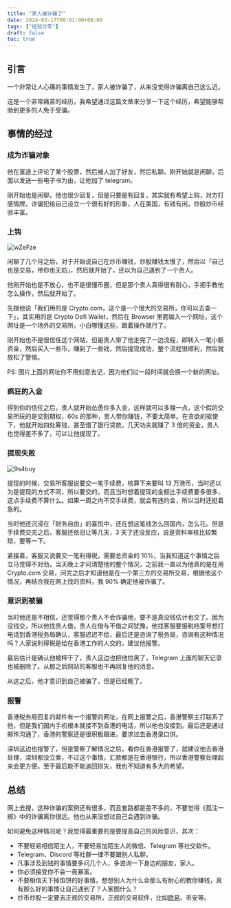 ```yaml
---
title: "家人被诈骗了"
date: 2024-03-17T00:01:00+08:00
tags: ["经验分享"]
draft: false
toc: true
---
```


## 引言

一个非常让人心痛的事情发生了，家人被诈骗了，从来没觉得诈骗离自己这么近。

这是一个非常痛苦的经历，我希望通过这篇文章来分享一下这个经历，希望能够帮助到更多的人免于受骗。

## 事情的经过

### 成为诈骗对象

他在富途上评论了某个股票，然后被人加了好友，然后私聊。刚开始就是闲聊，后面以发送一些电子书为由，让他加了 telegram。

刚开始也是闲聊，他也很少回复，但是只要是有回复，其实就有希望上钩，对方打感情牌，诈骗犯给自己设立一个很有好的形象，人在美国，有钱有闲，炒股炒币经验丰富。

<!--more-->

### 上钩

![wZeFze](https://img.forecho.com/wZeFze.JPG)

闲聊了几个月之后，对于开始说自己在炒币赚钱，炒股赚钱太慢了，然后以「自己也是交易，带你也无妨」，然后就开始了，还以为自己遇到了一个贵人。

他刚开始也是不放心，也不是很懂币圈，但是那个贵人真得很有耐心，手把手教他怎么操作，然后就开始了。

先跟他说「我们用的是 Crypto.com，这个是一个很大的交易所，你可以去查一下」，其实用的是 Crypto Defi Wallet，然后在 Browser 里面输入一个网址，这个网址是一个场外的交易所，小白哪懂这些，跟着操作就行了。

刚开始也不是很信任这个网站，但是贵人带了他走完了一边流程，即转入一笔小额资金，然后买入一些币，赚到了一些钱，然后提现成功，整个流程很顺利，然后就放松了警惕。

PS: 图片上面的网址你不用刻意去记，因为他们过一段时间就会换一个新的网址。

### 疯狂的入金

得到你的信任之后，贵人就开始怂恿你多入金，这样就可以多赚一点，这个假的交易所玩的是交割期权，60s 的那种，贵人带你赚钱，不要太简单。在贪欲的驱使下，他就开始四处筹钱，甚至借了银行贷款，几天功夫就赚了 3 倍的资金，贵人也觉得差不多了，可以让他提现了。

### 提现失败

![9s4buy](https://img.forecho.com/9s4buy.png)

提现的时候，交易所客服说要交一笔手续费，核算下来要叫 13 万港币，当时还以为是提现的方式不同，所以要交的，而且当时想着提现的金额比手续费要多很多，这点手续费不算什么。如果一周之内不交手续费，就会有违约金，所以当时还挺着急的。

当时他还沉浸在「财务自由」的喜悦中，还在想这笔钱怎么回国内，怎么花。但是手续费交完之后，客服还依旧让等几天，3 天了还没反应，说是资料审核比较繁琐，要等一下。

紧接着，客服又说要交一笔利得税，需要总资金的 10%，当我知道这个事情之后立马觉得不对劲，当天晚上才问清楚他的整个情况，之前我一直以为他真的是在用 Crypto.com 交易，问完之后才知道他是在一个第三方的交易所交易，根据他这个情况，再结合我在网上找的资料，我 90% 确定他被诈骗了。

### 意识到被骗

当时他还是不相信，还觉得那个贵人不会诈骗他，要不是真没钱估计也交了。因为没钱交，所以他找贵人借，贵人在借与不借之间犹豫，他找客服要报税档案号想打电话到香港税务局确认，客服迟迟不给，最后还是咨询了税务局，咨询有这种情况吗？人家说利得税是给在香港工作的人交的，建议他报警。

最后估计是确认他被榨干了，贵人这边也把他拉黑了，Telegram 上面的聊天记录也被删除了。从那之后网站的客服也不再回复他的消息。

从这之后，他才意识到自己被骗了，但是已经晚了。

### 报警

香港税务局回复的邮件有一个报警的网址，在网上报警之后，香港警察主打联系了他，但是我们国内手机根本就接不到香港的电话，所以他也没接到。最后还是通过邮件沟通了，香港的警察还是很积极跟进，要求过去香港录口供。

深圳这边也报警了，但是警察了解情况之后，看你在香港报警了，就建议他去香港处理，深圳都没立案，不过这个事情，汇款都是在香港银行，所以香港警察处理起来会更方便。至于最后能不能追回损失，我也不知道有多大的希望。

## 总结

网上去搜，这种诈骗的案例还有很多，而且套路都是差不多的，不要觉得《孤注一掷》中的诈骗离你很远。他也从来没想过自己会遇到诈骗。

如何避免这种情况呢？我觉得最重要的是要提高自己的风险意识，其次：

- 不要轻易相信陌生人，不要轻易加陌生人的微信、Telegram 等社交软件。
- Telegram、Discord 等社群一律不要跟别人私聊。
- 凡事涉及到钱的事情要多问几个人，多咨询一下身边的朋友，家人。
- 你必须接受你不会一夜暴富。
- 不要相信天下掉馅饼的好事情，想想别人为什么会那么有耐心的教你赚钱，真有那么好的事情让自己遇到了？人家图什么？
- 炒币炒股一定要去正规的交易所，正规的交易软件，比如[欧易](https://link.3li3.com/okxx)、币安等。


